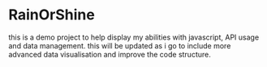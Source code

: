 # RainOrShine
this is a demo project to help display my abilities with javascript, API usage and data management.
this will be updated as i go to include more advanced data visualisation and improve the code structure. 
